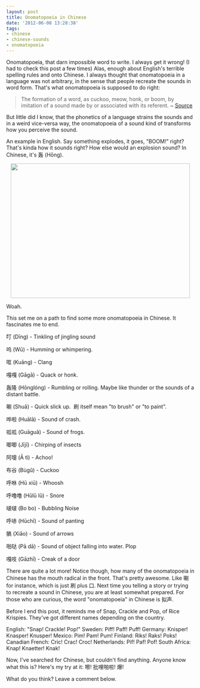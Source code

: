```yaml
---
layout: post
title: Onomatopoeia in Chinese
date: '2012-06-08 13:28:38'
tags:
- chinese
- chinese-sounds
- onomatopoeia
---
```


Onomatopoeia, that darn impossible word to write. I always get it wrong! (I had to check this post a few times) Alas, enough about English's terrible spelling rules and onto Chinese. I always thought that onomatopoeia in a language was not arbitrary, in the sense that people recreate the sounds in word form. That's what onomatopoeia is supposed to do right:
<blockquote>The formation of a word, as cuckoo, meow, honk, or boom, by imitation of a sound made by or associated with its referent. ~ <a href="http://dictionary.reference.com/browse/onomatopoeia">Source</a></blockquote>
But little did I know, that the phonetics of a language strains the sounds and in a weird vice-versa way, the onomatopoeia of a sound kind of transforms how you perceive the sound.

An example in English. Say something explodes, it goes, "BOOM!" right? That's kinda how it sounds right? How else would an explosion sound? In Chinese, it's 轰 (Hōng).
<p style="text-align: center;"><a href="http://res.cloudinary.com/daxztt3th/image/upload/v1412837253/boom_bccpwh.jpg"><img class="aligncenter  wp-image-1004" title="boom" src="http://res.cloudinary.com/daxztt3th/image/upload/v1412837253/boom_bccpwh.jpg" alt="" width="480" height="360" /></a></p>
Woah.

This set me on a path to find some more onomatopoeia in Chinese. It fascinates me to end.

叮 (Dīng) - Tinkling of jingling sound

呜 (Wū) - Humming or whimpering.

哐 (Kuāng) - Clang

嘎嘎 (Gāgā) - Quack or honk.

轰隆 (Hōnglóng) - Rumbling or rolling. Maybe like thunder or the sounds of a distant battle.

唰 (Shuā) - Quick slick up.  刷 itself mean "to brush" or "to paint".

哗啦 (Huālā) - Sound of crash.

呱呱 (Guāguā) - Sound of frogs.

唧唧 (Jījī) - Chirping of insects

阿嚏 (Ā tì) - Achoo!

布谷 (Bùgǔ) - Cuckoo

呼咻 (Hū xiū) - Whoosh

呼噜噜 (Hūlū lū) - Snore

啵啵 (Bo bo) - Bubbling Noise

呼哧 (Hūchī) - Sound of panting

髇 (Xiāo) - Sound of arrows

啪哒 (Pā dā) - Sound of object falling into water. Plop

嘎吱 (Gāzhī) - Creak of a door

There are quite a lot more! Notice though, how many of the onomatopoeia in Chinese has the mouth radical in the front. That's pretty awesome. Like 唰 for instance, which is just 刷 plus 口. Next time you telling a story or trying to recreate a sound in Chinese, you are at least somewhat prepared. For those who are curious, the word "onomatopoeia" in Chinese is 拟声.

Before I end this post, it reminds me of Snap, Crackle and Pop, of Rice Krispies. They've got different names depending on the country.

English: "Snap! Crackle! Pop!"
Sweden: Piff! Paff! Puff!
Germany: Knisper! Knasper! Knusper!
Mexico: Pim! Pam! Pum!
Finland: Riks! Raks! Poks!
Canadian French: Cric! Crac! Croc!
Netherlands: Pif! Paf! Pof!
South Africa: Knap! Knaetter! Knak!

Now, I've searched for Chinese, but couldn't find anything. Anyone know what this is? Here's my try at it:
嚓! 批哩啪啦! 爆!

What do you think? Leave a comment below.